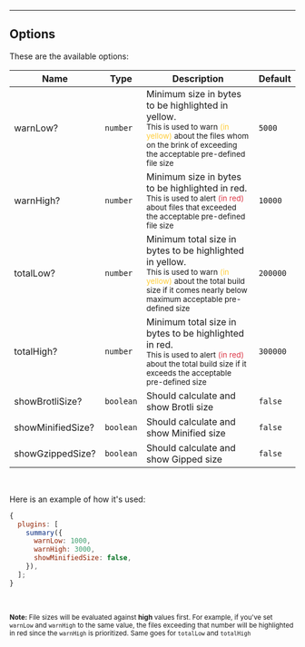 <hr/>

## Options

These are the available options:

| Name              | Type      | Description                                                                                                                                                                                                                          | Default  |
| ----------------- | --------- | ------------------------------------------------------------------------------------------------------------------------------------------------------------------------------------------------------------------------------------ | -------- |
| warnLow?          | `number`  | Minimum size in bytes to be highlighted in yellow.<br><sub>This is used to warn <span style="color: #ffcd39;">(in yellow)</span> about the files whom on the brink of exceeding the acceptable pre-defined file size</sub>           | `5000`   |
| warnHigh?         | `number`  | Minimum size in bytes to be highlighted in red.<br><sub>This is used to alert <span style="color: #dc3545;">(in red)</span> about files that exceeded the acceptable pre-defined file size</sub>                                     | `10000`  |
| totalLow?         | `number`  | Minimum total size in bytes to be highlighted in yellow.<br><sub>This is used to warn <span style="color: #ffcd39;">(in yellow)</span> about the total build size if it comes nearly below maximum acceptable pre-defined size</sub> | `200000` |
| totalHigh?        | `number`  | Minimum total size in bytes to be highlighted in red.<br><sub>This is used to alert <span style="color: #dc3545;">(in red)</span> about the total build size if it exceeds the acceptable pre-defined size</sub>                     | `300000` |
| showBrotliSize?   | `boolean` | Should calculate and show Brotli size                                                                                                                                                                                                | `false`  |
| showMinifiedSize? | `boolean` | Should calculate and show Minified size                                                                                                                                                                                              | `false`  |
| showGzippedSize?  | `boolean` | Should calculate and show Gipped size                                                                                                                                                                                                | `false`  |

<br/>

Here is an example of how it's used:

```javascript
{
  plugins: [
    summary({
      warnLow: 1000,
      warnHigh: 3000,
      showMinifiedSize: false,
    }),
  ];
}
```

<br/>

<small>**Note:** File sizes will be evaluated against **high** values first. For example, if you've set `warnLow`
and `warnHigh` to the same value, the files exceeding that number will be highlighted in red since the `warnHigh` is
prioritized. Same goes for `totalLow` and `totalHigh`</small>
